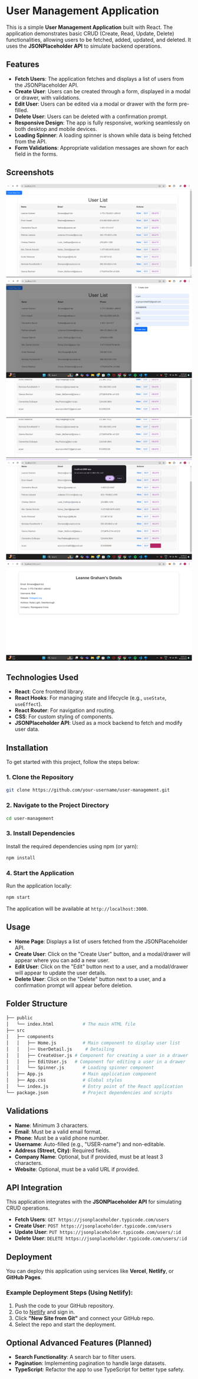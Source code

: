 
# User Management Application

This is a simple **User Management Application** built with React. The application demonstrates basic CRUD (Create, Read, Update, Delete) functionalities, allowing users to be fetched, added, updated, and deleted. It uses the **JSONPlaceholder API** to simulate backend operations.

## Features

- **Fetch Users**: The application fetches and displays a list of users from the JSONPlaceholder API.
- **Create User**: Users can be created through a form, displayed in a modal or drawer, with validations.
- **Edit User**: Users can be edited via a modal or drawer with the form pre-filled.
- **Delete User**: Users can be deleted with a confirmation prompt.
- **Responsive Design**: The app is fully responsive, working seamlessly on both desktop and mobile devices.
- **Loading Spinner**: A loading spinner is shown while data is being fetched from the API.
- **Form Validations**: Appropriate validation messages are shown for each field in the forms.

## Screenshots

![Create User Modal](Screenshot/image.png) 
![Create User Modal](Screenshot/img2.png) 
![Create User Modal](Screenshot/img3.png) 
![Create User Modal](Screenshot/img3.png) 
![Create User Modal](Screenshot/img4.png) 
![Create User Modal](Screenshot/img5.png) 

## Technologies Used

- **React**: Core frontend library.
- **React Hooks**: For managing state and lifecycle (e.g., `useState`, `useEffect`).
- **React Router**: For navigation and routing.
- **CSS**: For custom styling of components.
- **JSONPlaceholder API**: Used as a mock backend to fetch and modify user data.

## Installation

To get started with this project, follow the steps below:

### 1. Clone the Repository
```bash
git clone https://github.com/your-username/user-management.git
```

### 2. Navigate to the Project Directory
```bash
cd user-management
```

### 3. Install Dependencies
Install the required dependencies using npm (or yarn):
```bash
npm install
```

### 4. Start the Application
Run the application locally:
```bash
npm start
```

The application will be available at `http://localhost:3000`.

## Usage

- **Home Page**: Displays a list of users fetched from the JSONPlaceholder API.
- **Create User**: Click on the "Create User" button, and a modal/drawer will appear where you can add a new user.
- **Edit User**: Click on the "Edit" button next to a user, and a modal/drawer will appear to update the user details.
- **Delete User**: Click on the "Delete" button next to a user, and a confirmation prompt will appear before deletion.

  
## Folder Structure

```bash
├── public
│   └── index.html           # The main HTML file
├── src
│   ├── components
│   │   ├── Home.js          # Main component to display user list
│   │   │── UserDetail.js     # Detailing 
│   │   ├── CreateUser.js # Component for creating a user in a drawer
│   │   ├── EditUser.js   # Component for editing a user in a drawer
│   │   └── Spinner.js       # Loading spinner component
│   ├── App.js               # Main application component
│   ├── App.css              # Global styles
│   └── index.js             # Entry point of the React application
└── package.json             # Project dependencies and scripts
```

## Validations

- **Name**: Minimum 3 characters.
- **Email**: Must be a valid email format.
- **Phone**: Must be a valid phone number.
- **Username**: Auto-filled (e.g., "USER-name") and non-editable.
- **Address (Street, City)**: Required fields.
- **Company Name**: Optional, but if provided, must be at least 3 characters.
- **Website**: Optional, must be a valid URL if provided.

## API Integration

This application integrates with the **JSONPlaceholder API** for simulating CRUD operations.

- **Fetch Users**: `GET https://jsonplaceholder.typicode.com/users`
- **Create User**: `POST https://jsonplaceholder.typicode.com/users`
- **Update User**: `PUT https://jsonplaceholder.typicode.com/users/:id`
- **Delete User**: `DELETE https://jsonplaceholder.typicode.com/users/:id`

## Deployment

You can deploy this application using services like **Vercel**, **Netlify**, or **GitHub Pages**.

### Example Deployment Steps (Using Netlify):

1. Push the code to your GitHub repository.
2. Go to [Netlify](https://www.netlify.com/) and sign in.
3. Click **"New Site from Git"** and connect your GitHub repo.
4. Select the repo and start the deployment.

## Optional Advanced Features (Planned)

- **Search Functionality**: A search bar to filter users.
- **Pagination**: Implementing pagination to handle large datasets.
- **TypeScript**: Refactor the app to use TypeScript for better type safety.


